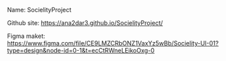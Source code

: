 Name: SocielityProject

Github site: https://ana2dar3.github.io/SocielityProject/

Figma maket: https://www.figma.com/file/CE9LMZCRbONZ1VaxYz5wBb/Socielity-UI-01?type=design&node-id=0-1&t=ecCtRWneLEikoOxg-0
